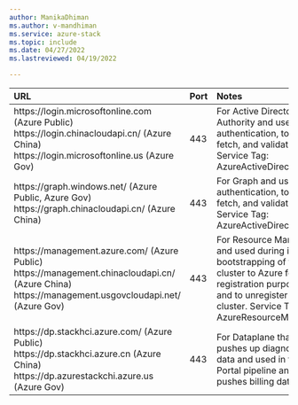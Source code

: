 ```yaml
---
author: ManikaDhiman
ms.author: v-mandhiman
ms.service: azure-stack
ms.topic: include
ms.date: 04/27/2022
ms.lastreviewed: 04/19/2022

---
```


|  URL | Port | Notes |
|  :---| :---| :---|
| https\://login.microsoftonline.com  (Azure Public)<br>https\://login.chinacloudapi.cn/ (Azure China)<br>https\://login.microsoftonline.us (Azure Gov)  | 443  | For Active Directory Authority and used for authentication, token fetch, and validation. Service Tag: AzureActiveDirectory. |
|   https\://graph.windows.net/ (Azure Public, Azure Gov)<br>https\://graph.chinacloudapi.cn/  (Azure China)  | 443 | For Graph and used for authentication, token fetch, and validation. Service Tag:  AzureActiveDirectory. |
|   https\://management.azure.com/  (Azure Public)<br>https\://management.chinacloudapi.cn/ (Azure China)<br>https\://management.usgovcloudapi.net/ (Azure Gov) | 443 | For Resource Manager and used during initial bootstrapping of the cluster to Azure for registration purposes and to unregister the cluster. Service Tag: AzureResourceManager. |
|   https\://dp.stackhci.azure.com/ (Azure Public)<br>https\://dp.stackhci.azure.cn (Azure China)<br>https\://dp.azurestackchi.azure.us (Azure Gov) | 443 | For Dataplane that pushes up diagnostics data and used in the Portal pipeline and pushes billing data. |